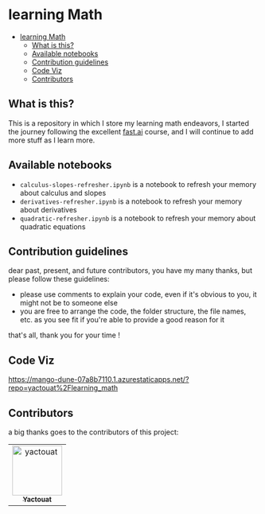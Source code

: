 # learning Math

- [learning Math](#learning-math)
  - [What is this?](#what-is-this)
  - [Available notebooks](#available-notebooks)
  - [Contribution guidelines](#contribution-guidelines)
  - [Code Viz](#code-viz)
  - [Contributors](#contributors)

## What is this?

This is a repository in which I store my learning math endeavors, I started the journey following the excellent [fast.ai](https://course.fast.ai/) course, and I will continue to add more stuff as I learn more.

## Available notebooks

- `calculus-slopes-refresher.ipynb` is a notebook to refresh your memory about calculus and slopes
- `derivatives-refresher.ipynb` is a notebook to refresh your memory about derivatives
- `quadratic-refresher.ipynb` is a notebook to refresh your memory about quadratic equations

## Contribution guidelines

dear past, present, and future contributors, you have my many thanks, but please follow these guidelines:

- please use comments to explain your code, even if it's obvious to you, it might not be to someone else
- you are free to arrange the code, the folder structure, the file names, etc. as you see fit if you're able to provide a good reason for it

that's all, thank you for your time !

## Code Viz

<https://mango-dune-07a8b7110.1.azurestaticapps.net/?repo=yactouat%2Flearning_math>

## Contributors

a big thanks goes to the contributors of this project:

<table>
<tbody>
    <tr>
        <td align="center"><a href="https://github.com/yactouat"><img src="https://avatars.githubusercontent.com/u/37403808?v=4" width="100px;" alt="yactouat"/><br /><sub><b>Yactouat</b></sub></a><br /><a href="https://github.com/yactouat"></td>
    </tr>
</tbody>
</table>
